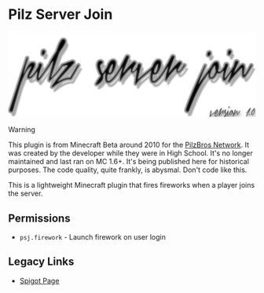 # Pilz Server Join

![Pilz Server Join Banner](/docs/banner.jpg)

> [!WARNING]
> This plugin is from Minecraft Beta around 2010 for the [PilzBros Network](https://pilzbros.com). It was created by the developer while they were in High School. It's no longer maintained and last ran on MC 1.6+. It's being published here for historical purposes. The code quality, quite frankly, is abysmal. Don't code like this.

This is a lightweight Minecraft plugin that fires fireworks when a player joins the server.

## Permissions
- `psj.firework` - Launch firework on user login

## Legacy Links
- [Spigot Page](https://www.spigotmc.org/resources/pilz-server-join.10293/)
